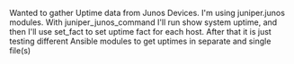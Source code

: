 Wanted to gather Uptime data from Junos Devices. 
I'm using juniper.junos modules. With juniper_junos_command I'll run show system uptime, and then I'll use set_fact to set uptime fact for each host.
After that it is just testing different Ansible modules to get uptimes in separate and single file(s)
